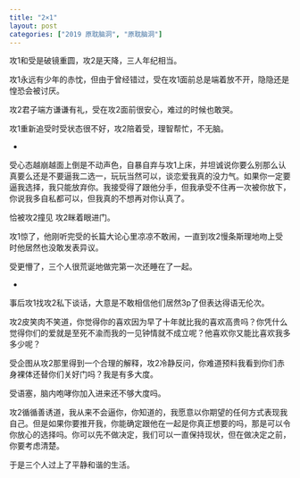 ```yaml
---
title: "2×1"
layout: post
categories: ["2019 原耽脑洞", "原耽脑洞"]
---
```

攻1和受是破镜重圆，攻2是天降，三人年纪相当。

攻1永远有少年的赤忱，但由于曾经错过，受在攻1面前总是端着放不开，隐隐还是惶恐会被讨厌。

攻2君子端方谦谦有礼，受在攻2面前很安心，难过的时候也敢哭。

攻1重新追受时受状态很不好，攻2陪着受，理智帮忙，不无脑。

-

受心态越崩越面上倒是不动声色，自暴自弃与攻1上床，并坦诚说你要么别那么认真要么还是不要逼我二选一，玩玩当然可以，谈恋爱我真的没力气。如果你一定要逼我选择，我只能放弃你。我接受得了跟他分手，但我承受不住再一次被你放下，你说我多自私都可以，但我真的不想再对你认真了。

恰被攻2撞见 攻2眯着眼进门。

攻1惊了，他刚听完受的长篇大论心里凉凉不敢闹，一直到攻2慢条斯理地吻上受时他居然也没敢发表异议。

受更懵了，三个人很荒诞地做完第一次还睡在了一起。

-

事后攻1找攻2私下谈话，大意是不敢相信他们居然3p了但表达得语无伦次。

攻2皮笑肉不笑道，你觉得你的喜欢因为早了十年就比我的喜欢高贵吗？你凭什么觉得你们的爱就是至死不渝而我的一见钟情就不成立呢？他喜欢你又能比喜欢我多多少呢？

受企图从攻2那里得到一个合理的解释，攻2冷静反问，你难道预料我看到你们赤身裸体还替你们关好门吗？我是有多大度。

受语塞，脑内咆哮你加入进来还不够大度吗。

攻2循循善诱道，我从来不会逼你，你知道的，我愿意以你期望的任何方式表现我自己。但是如果你要推开我，你能确定跟他在一起是你真正想要的吗，那是可以令你放心的选择吗。你可以先不做决定，我们可以一直保持现状，但在做决定之前，你要考虑清楚。

于是三个人过上了平静和谐的生活。
